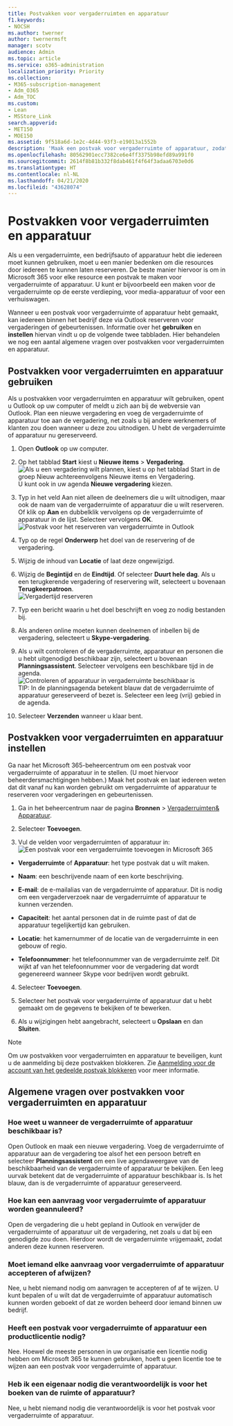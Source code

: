```yaml
---
title: Postvakken voor vergaderruimten en apparatuur
f1.keywords:
- NOCSH
ms.author: twerner
author: twernermsft
manager: scotv
audience: Admin
ms.topic: article
ms.service: o365-administration
localization_priority: Priority
ms.collection:
- M365-subscription-management
- Adm_O365
- Adm_TOC
ms.custom:
- Lean
- MSStore_Link
search.appverid:
- MET150
- MOE150
ms.assetid: 9f518a6d-1e2c-4d44-93f3-e19013a1552b
description: 'Maak een postvak voor vergaderruimte of apparatuur, zodat iedereen binnen het bedrijf deze via Outlook reserveren voor vergaderingen of gebeurtenissen. '
ms.openlocfilehash: 80562901ecc7382ce6e4ff3375b98efd89a991f0
ms.sourcegitcommit: 2614f8b81b332f8dab461f4f64f3adaa6703e0d6
ms.translationtype: HT
ms.contentlocale: nl-NL
ms.lasthandoff: 04/21/2020
ms.locfileid: "43628074"
---
```

# <a name="room-and-equipment-mailboxes"></a>Postvakken voor vergaderruimten en apparatuur

Als u een vergaderruimte, een bedrijfsauto of apparatuur hebt die iedereen moet kunnen gebruiken, moet u een manier bedenken om die resources door iedereen te kunnen laten reserveren. De beste manier hiervoor is om in Microsoft 365 voor elke resource een postvak te maken voor vergaderruimte of apparatuur. U kunt er bijvoorbeeld een maken voor de vergaderruimte op de eerste verdieping, voor media-apparatuur of voor een verhuiswagen.
  
Wanneer u een postvak voor vergaderruimte of apparatuur hebt gemaakt, kan iedereen binnen het bedrijf deze via Outlook reserveren voor vergaderingen of gebeurtenissen. Informatie over het **gebruiken** en **instellen** hiervan vindt u op de volgende twee tabbladen. Hier behandelen we nog een aantal algemene vragen over postvakken voor vergaderruimten en apparatuur. 
  
## <a name="use-room-and-equipment-mailboxes"></a>Postvakken voor vergaderruimten en apparatuur gebruiken

Als u postvakken voor vergaderruimten en apparatuur wilt gebruiken, opent u Outlook op uw computer of meldt u zich aan bij de webversie van Outlook. Plan een nieuwe vergadering en voeg de vergaderruimte of apparatuur toe aan de vergadering, net zoals u bij andere werknemers of klanten zou doen wanneer u deze zou uitnodigen. U hebt de vergaderruimte of apparatuur nu gereserveerd.
  
1. Open **Outlook** op uw computer. 
    
2. Op het tabblad **Start** kiest u **Nieuwe items** \> **Vergadering**.<br/>![Als u een vergadering wilt plannen, kiest u op het tabblad Start in de groep Nieuw achtereenvolgens Nieuwe items en Vergadering.](../../media/ffd575a8-1036-4d67-b839-73941fc60276.png)<br/>U kunt ook in uw agenda **Nieuwe vergadering** kiezen.
    
3. Typ in het veld Aan niet alleen de deelnemers die u wilt uitnodigen, maar ook de naam van de vergaderruimte of apparatuur die u wilt reserveren.<br/>Of klik op **Aan** en dubbelklik vervolgens op de vergaderruimte of apparatuur in de lijst. Selecteer vervolgens **OK**.<br/>![Postvak voor het reserveren van vergaderruimte in Outlook](../../media/4588c806-9fb9-46c9-b2d8-34caa943e28e.png)
  
4. Typ op de regel **Onderwerp** het doel van de reservering of de vergadering. 
    
5. Wijzig de inhoud van **Locatie** of laat deze ongewijzigd. 
    
6. Wijzig de **Begintijd** en de **Eindtijd**. Of selecteer **Duurt hele dag**. Als u een terugkerende vergadering of reservering wilt, selecteert u bovenaan **Terugkeerpatroon**.<br/>![Vergadertijd reserveren](../../media/4b72a0a6-4da2-449e-909e-85ea79f78e2c.png)
  
7. Typ een bericht waarin u het doel beschrijft en voeg zo nodig bestanden bij.
    
8. Als anderen online moeten kunnen deelnemen of inbellen bij de vergadering, selecteert u **Skype-vergadering**.
    
9. Als u wilt controleren of de vergaderruimte, apparatuur en personen die u hebt uitgenodigd beschikbaar zijn, selecteert u bovenaan **Planningsassistent**. Selecteer vervolgens een beschikbare tijd in de agenda.<br/> ![Controleren of apparatuur in vergaderruimte beschikbaar is](../../media/eb0097c6-4263-4b63-bfca-f7c03ad99b4f.png)<br/>TIP: In de planningsagenda betekent blauw dat de vergaderruimte of apparatuur gereserveerd of bezet is. Selecteer een leeg (vrij) gebied in de agenda. 
  
10. Selecteer **Verzenden** wanneer u klaar bent.
    
## <a name="set-up-room-and-equipment-mailboxes"></a>Postvakken voor vergaderruimten en apparatuur instellen

Ga naar het Microsoft 365-beheercentrum om een postvak voor vergaderruimte of apparatuur in te stellen. (U moet hiervoor beheerdersmachtigingen hebben.) Maak het postvak en laat iedereen weten dat dit vanaf nu kan worden gebruikt om vergaderruimte of apparatuur te reserveren voor vergaderingen en gebeurtenissen.
  
1. Ga in het beheercentrum naar de pagina **Bronnen** \> [Vergaderruimten&amp; Apparatuur](https://go.microsoft.com/fwlink/p/?linkid=2067334).
  
2. Selecteer **Toevoegen**.
    
3. Vul de velden voor vergaderruimten of apparatuur in:<br/>![Een postvak voor een vergaderruimte toevoegen in Microsoft 365](../../media/114d49e3-976e-40ef-b0af-2b0f5c85f15e.png)<br/>
  
  - **Vergaderruimte** of **Apparatuur**: het type postvak dat u wilt maken.
    
  - **Naam**: een beschrijvende naam of een korte beschrijving.
    
  - **E-mail**: de e-mailalias van de vergaderruimte of apparatuur. Dit is nodig om een vergaderverzoek naar de vergaderruimte of apparatuur te kunnen verzenden.
    
  - **Capaciteit**: het aantal personen dat in de ruimte past of dat de apparatuur tegelijkertijd kan gebruiken.
    
  - **Locatie**: het kamernummer of de locatie van de vergaderruimte in een gebouw of regio.
    
  - **Telefoonnummer**: het telefoonnummer van de vergaderruimte zelf. Dit wijkt af van het telefoonnummer voor de vergadering dat wordt gegenereerd wanneer Skype voor bedrijven wordt gebruikt.
    
4. Selecteer **Toevoegen**.
    
5. Selecteer het postvak voor vergaderruimte of apparatuur dat u hebt gemaakt om de gegevens te bekijken of te bewerken.
  
6. Als u wijzigingen hebt aangebracht, selecteert u **Opslaan** en dan **Sluiten**.

> [!Note]
> Om uw postvakken voor vergaderruimten en apparatuur te beveiligen, kunt u de aanmelding bij deze postvakken blokkeren. Zie [Aanmelding voor de account van het gedeelde postvak blokkeren](https://docs.microsoft.com/office365/admin/email/create-a-shared-mailbox?view=o365-worldwide#block-sign-in-for-the-shared-mailbox-account) voor meer informatie.

## <a name="common-questions-about-room-and-equipment-mailboxes"></a>Algemene vragen over postvakken voor vergaderruimten en apparatuur

### <a name="how-can-you-tell-when-the-room-or-equipment-is-available"></a>Hoe weet u wanneer de vergaderruimte of apparatuur beschikbaar is?

Open Outlook en maak een nieuwe vergadering. Voeg de vergaderruimte of apparatuur aan de vergadering toe alsof het een persoon betreft en selecteer **Planningsassistent** om een live agendaweergave van de beschikbaarheid van de vergaderruimte of apparatuur te bekijken. Een leeg uurvak betekent dat de vergaderruimte of apparatuur beschikbaar is. Is het blauw, dan is de vergaderruimte of apparatuur gereserveerd. 
  
### <a name="how-do-you-cancel-a-room-or-equipment-request"></a>Hoe kan een aanvraag voor vergaderruimte of apparatuur worden geannuleerd?

Open de vergadering die u hebt gepland in Outlook en verwijder de vergaderruimte of apparatuur uit de vergadering, net zoals u dat bij een genodigde zou doen. Hierdoor wordt de vergaderruimte vrijgemaakt, zodat anderen deze kunnen reserveren.
  
### <a name="does-someone-have-to-accept-or-decline-every-room-or-equipment-request"></a>Moet iemand elke aanvraag voor vergaderruimte of apparatuur accepteren of afwijzen?

 Nee, u hebt niemand nodig om aanvragen te accepteren of af te wijzen. U kunt bepalen of u wilt dat de vergaderruimte of apparatuur automatisch kunnen worden geboekt of dat ze worden beheerd door iemand binnen uw bedrijf. 
  
### <a name="does-a-room-mailbox-or-equipment-mailbox-need-a-product-license"></a>Heeft een postvak voor vergaderruimte of apparatuur een productlicentie nodig?

Nee. Hoewel de meeste personen in uw organisatie een licentie nodig hebben om Microsoft 365 te kunnen gebruiken, hoeft u geen licentie toe te wijzen aan een postvak voor vergaderruimte of apparatuur.
  
### <a name="do-i-need-an-owner-in-charge-of-booking-the-rooms-or-equipment"></a>Heb ik een eigenaar nodig die verantwoordelijk is voor het boeken van de ruimte of apparatuur?

 Nee, u hebt niemand nodig die verantwoordelijk is voor het postvak voor vergaderruimte of apparatuur. 
